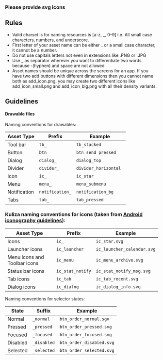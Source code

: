 

### Please provide svg icons

## Rules

* Valid charset is for naming resources is [a-z, _, 0–9] i.e. All small case characters, numbers, and underscore.
* First letter of your asset name can be either _ or a small case character, it cannot be a number.
* Do not use capitals letters not even in extensions like .PNG or .JPG
* Use _ as separator wherever you want to differentiate two words because -(hyphen) and space are not allowed
* Asset names should be unique across the screens for an app. If you have two add buttons with different dimensions then you cannot name both as add_icon.png, you may create two different icons like add_icon_small.png and add_icon_big.png with all their density variants.


## Guidelines

####  Drawable files

Naming conventions for drawables:


| Asset Type   | Prefix            |		Example               |
|--------------| ------------------|-----------------------------|
| Tool bar     | `tb_`             | `tb_stacked `               |
| Button       | `btn_`	           | `btn_send_pressed `         |
| Dialog       | `dialog_`         | `dialog_top `               |
| Divider      | `divider_`        | `divider_horizontal `       |
| Icon         | `ic_`	           | `ic_star `                  |
| Menu         | `menu_	`          | `menu_submenu`              |
| Notification | `notification_`   | `notification_bg `          |
| Tabs         | `tab_`            | `tab_pressed`               |



### Kuliza naming conventions for icons (taken from [Android iconography guidelines](http://developer.android.com/design/style/iconography.html)):



| Asset Type                      | Prefix             | Example                      |
| --------------------------------| ----------------   | ---------------------------- |
| Icons                           | `ic_`              | `ic_star.svg`                |
| Launcher icons                  | `ic_launcher`      | `ic_launcher_calendar.svg`   |
| Menu icons and Toolbar icons    | `ic_menu`          | `ic_menu_archive.svg`        |
| Status bar icons                | `ic_stat_notify`   | `ic_stat_notify_msg.svg`     |
| Tab icons                       | `ic_tab`           | `ic_tab_recent.svg`          |
| Dialog icons                    | `ic_dialog`        | `ic_dialog_info.svg`         |


Naming conventions for selector states:


| State	       | Suffix          | Example                     |
|--------------|-----------------|-----------------------------|
| Normal       | `_normal`       | `btn_order_normal.sgv`    |
| Pressed      | `_pressed`      | `btn_order_pressed.svg`   |
| Focused      | `_focused`      | `btn_order_focused.svg`   |
| Disabled     | `_disabled`     | `btn_order_disabled.svg`  |
| Selected     | `_selected`     | `btn_order_selected.svg`  |



